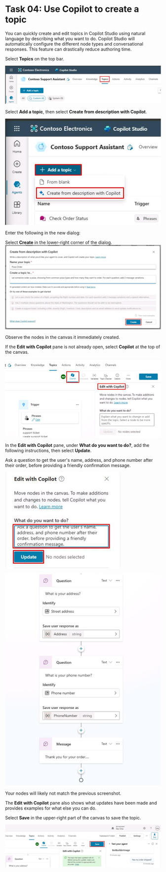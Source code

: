 # Task 04: Use Copilot to create a topic

You can quickly create and edit topics in Copilot Studio using natural language by describing what you want to do. Copilot Studio will automatically configure the different node types and conversational responses. This feature can drastically reduce authoring time.

Select **Topics** on the top bar.

![image18.jpeg](assets/img/image18.jpeg)

Select **Add a topic**, then select **Create from description with Copilot**.

![image19.jpeg](assets/img/image19.jpeg)

Enter the following in the new dialog:

Select **Create** in the lower-right corner of the dialog.   ![image20.jpeg](assets/img/image20.jpeg)

Observe the nodes in the canvas it immediately created.

If the **Edit with Copilot** pane is not already open, select **Copilot** at the top of the canvas.

![image21.jpeg](assets/img/image21.jpeg)

In the **Edit with Copilot** pane, under **What do you want to do?**, add the following instructions, then select **Update**.

Ask a question to get the user's name, address, and phone number after their order, before providing a friendly confirmation message.

![image22.jpeg](assets/img/image22.jpeg)

![image23.jpeg](assets/img/image23.jpeg)

Your nodes will likely not match the previous screenshot.

The **Edit with Copilot** pane also shows what updates have been made and provides examples for what else you can do.

Select **Save** in the upper-right part of the canvas to save the topic.

![image24.jpeg](assets/img/image24.jpeg)



